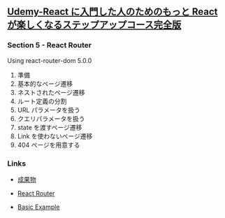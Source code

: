 ## [Udemy-React に入門した人のためのもっと React が楽しくなるステップアップコース完全版](https://www.udemy.com/course/react_stepup/learn/lecture/24823408#overview)

### Section 5 - React Router

Using react-router-dom 5.0.0

1. 準備
2. 基本的なページ遷移
3. ネストされたページ遷移
4. ルート定義の分割
5. URL パラメータを扱う
6. クエリパラメータを扱う
7. state を渡すページ遷移
8. Link を使わないページ遷移
9. 404 ページを用意する

### Links

- [成果物](https://tb9ux4.csb.app/)

- [React Router](https://reactrouter.com/)

- [Basic Example](https://stackblitz.com/github/remix-run/react-router/tree/main/examples/basic?file=src%2FApp.tsx)

